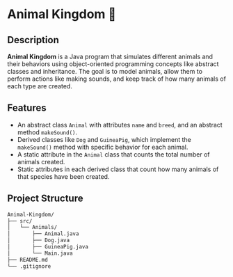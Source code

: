 # Animal Kingdom 🦁

## Description
**Animal Kingdom** is a Java program that simulates different animals and their behaviors using object-oriented programming concepts like abstract classes and inheritance. The goal is to model animals, allow them to perform actions like making sounds, and keep track of how many animals of each type are created.

## Features
- An abstract class `Animal` with attributes `name` and `breed`, and an abstract method `makeSound()`.
- Derived classes like `Dog` and `GuineaPig`, which implement the `makeSound()` method with specific behavior for each animal.
- A static attribute in the `Animal` class that counts the total number of animals created.
- Static attributes in each derived class that count how many animals of that species have been created.

## Project Structure

```bash
Animal-Kingdom/
├── src/
│   └── Animals/
│       ├── Animal.java
│       ├── Dog.java
│       ├── GuineaPig.java
│       └── Main.java
├── README.md
└── .gitignore

